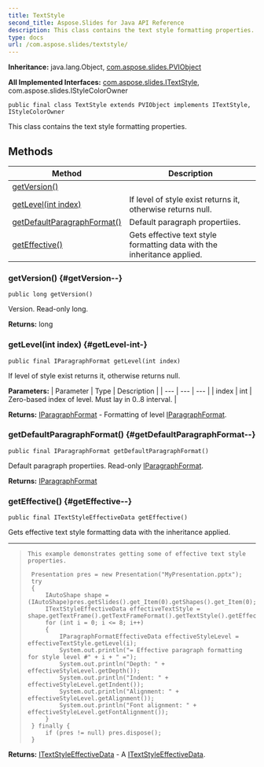 ```yaml
---
title: TextStyle
second_title: Aspose.Slides for Java API Reference
description: This class contains the text style formatting properties.
type: docs
url: /com.aspose.slides/textstyle/
---
```

**Inheritance:**
java.lang.Object, [com.aspose.slides.PVIObject](../../com.aspose.slides/pviobject)

**All Implemented Interfaces:**
[com.aspose.slides.ITextStyle](../../com.aspose.slides/itextstyle), com.aspose.slides.IStyleColorOwner
```
public final class TextStyle extends PVIObject implements ITextStyle, IStyleColorOwner
```

This class contains the text style formatting properties.
## Methods

| Method | Description |
| --- | --- |
| [getVersion()](#getVersion--) |  |
| [getLevel(int index)](#getLevel-int-) | If level of style exist returns it, otherwise returns null. |
| [getDefaultParagraphFormat()](#getDefaultParagraphFormat--) | Default paragraph propertiies. |
| [getEffective()](#getEffective--) | Gets effective text style formatting data with the inheritance applied. |
### getVersion() {#getVersion--}
```
public long getVersion()
```


Version. Read-only long.

**Returns:**
long
### getLevel(int index) {#getLevel-int-}
```
public final IParagraphFormat getLevel(int index)
```


If level of style exist returns it, otherwise returns null.

**Parameters:**
| Parameter | Type | Description |
| --- | --- | --- |
| index | int | Zero-based index of level. Must lay in 0..8 interval. |

**Returns:**
[IParagraphFormat](../../com.aspose.slides/iparagraphformat) - Formatting of level [IParagraphFormat](../../com.aspose.slides/iparagraphformat).
### getDefaultParagraphFormat() {#getDefaultParagraphFormat--}
```
public final IParagraphFormat getDefaultParagraphFormat()
```


Default paragraph propertiies. Read-only [IParagraphFormat](../../com.aspose.slides/iparagraphformat).

**Returns:**
[IParagraphFormat](../../com.aspose.slides/iparagraphformat)
### getEffective() {#getEffective--}
```
public final ITextStyleEffectiveData getEffective()
```


Gets effective text style formatting data with the inheritance applied.

--------------------

> ```
> This example demonstrates getting some of effective text style properties.
>  
>  Presentation pres = new Presentation("MyPresentation.pptx");
>  try
>  {
>      IAutoShape shape = (IAutoShape)pres.getSlides().get_Item(0).getShapes().get_Item(0);
>      ITextStyleEffectiveData effectiveTextStyle = shape.getTextFrame().getTextFrameFormat().getTextStyle().getEffective();
>      for (int i = 0; i <= 8; i++)
>      {
>          IParagraphFormatEffectiveData effectiveStyleLevel = effectiveTextStyle.getLevel(i);
>          System.out.println("= Effective paragraph formatting for style level #" + i + " =");
>          System.out.println("Depth: " + effectiveStyleLevel.getDepth());
>          System.out.println("Indent: " + effectiveStyleLevel.getIndent());
>          System.out.println("Alignment: " + effectiveStyleLevel.getAlignment());
>          System.out.println("Font alignment: " + effectiveStyleLevel.getFontAlignment());
>      }
>  } finally {
>      if (pres != null) pres.dispose();
>  }
> ```

**Returns:**
[ITextStyleEffectiveData](../../com.aspose.slides/itextstyleeffectivedata) - A [ITextStyleEffectiveData](../../com.aspose.slides/itextstyleeffectivedata).
